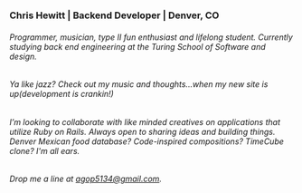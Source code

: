 ### Chris Hewitt | Backend Developer | Denver, CO 
###### Programmer, musician, type II fun enthusiast and lifelong student. Currently studying back end engineering at the Turing School of Software and design. 
 
###### Ya like jazz? Check out my music and thoughts...when my new site is up(development is crankin!)

######  I’m looking to collaborate with like minded creatives on applications that utilize Ruby on Rails. Always open to sharing ideas and building things. Denver Mexican food database? Code-inspired compositions? TimeCube clone? I'm all ears. 
######  Drop me a line at agop5134@gmail.com. 

<!--
**Henchworm/Henchworm** is a ✨ _special_ ✨ repository because its `README.md` (this file) appears on your GitHub profile.

Here are some ideas to get you started:

- 🔭 I’m currently working on ...
- 🌱 I’m currently learning ...
- 👯 I’m looking to collaborate on ...
- 🤔 I’m looking for help with ...
- 💬 Ask me about ...
- 📫 How to reach me: ...
- 😄 Pronouns: ...
- ⚡ Fun fact: ...
-->
